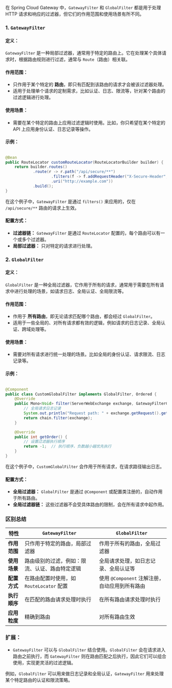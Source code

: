在 Spring Cloud Gateway 中，`GatewayFilter` 和 `GlobalFilter` 都是用于处理 HTTP 请求和响应的过滤器，但它们的作用范围和使用场景有所不同。

### 1. **`GatewayFilter`**

#### 定义：

`GatewayFilter` 是一种局部过滤器，通常用于特定的路由上。它在处理某个具体请求时，根据路由规则进行过滤，通常与 `Route`（路由）相关联。

#### 作用范围：

* 只作用于某个特定的 **路由**，即只有匹配到该路由的请求才会被该过滤器处理。
* 适用于处理单个请求的定制需求，比如认证、日志、限流等，针对某个路由的过滤逻辑进行处理。

#### 使用场景：

* 需要在某个特定的路由上应用过滤逻辑时使用。比如，你只希望在某个特定的 API 上应用身份认证、日志记录等操作。

#### 示例：

```java

@Bean
public RouteLocator customRouteLocator(RouteLocatorBuilder builder) {
	return builder.routes()
			.route(r -> r.path("/api/secure/**")
					.filters(f -> f.addRequestHeader("X-Secure-Header", "true"))  // 添加请求头
					.uri("http://example.com"))
			.build();
}
```

在这个例子中，`GatewayFilter` 是通过 `filters()` 来应用的，仅在 `/api/secure/**` 路由的请求上生效。

#### 配置方式：

* **过滤器链：** `GatewayFilter` 是通过 `RouteLocator` 配置的，每个路由可以有一个或多个过滤器。
* **局部过滤器：** 只对特定的请求进行处理。

### 2. **`GlobalFilter`**

#### 定义：

`GlobalFilter` 是一种全局过滤器，它作用于所有的请求，通常用于需要在所有请求中进行处理的场景，如请求日志、全局认证、全局限流等。

#### 作用范围：

* 作用于 **所有路由**，即无论请求匹配哪个路由，都会经过 `GlobalFilter`。
* 适用于一些全局的、对所有请求都有效的逻辑，例如请求的日志记录、全局认证、跨域处理等。

#### 使用场景：

* 需要对所有请求进行统一处理的场景。比如全局的身份认证、请求限流、日志记录等。

#### 示例：

```java

@Component
public class CustomGlobalFilter implements GlobalFilter, Ordered {
	@Override
	public Mono<Void> filter(ServerWebExchange exchange, GatewayFilterChain chain) {
		// 全局请求日志记录
		System.out.println("Request path: " + exchange.getRequest().getPath());
		return chain.filter(exchange);
	}

	@Override
	public int getOrder() {
		// 设置过滤器执行顺序
		return -1;  // 执行顺序，负数越小越优先执行
	}
}
```

在这个例子中，`CustomGlobalFilter` 会作用于所有请求，在请求路径输出日志。

#### 配置方式：

* **全局过滤器：** `GlobalFilter` 是通过 `@Component` 或配置类注册的，自动作用于所有路由。
* **全局过滤器链：** 这些过滤器不会受具体路由的限制，会在所有请求中起作用。

### 区别总结

| **特性**   | **`GatewayFilter`**          | **`GlobalFilter`**             |
|----------|------------------------------|--------------------------------|
| **作用范围** | 只作用于特定的路由，局部过滤器              | 作用于所有的路由，全局过滤器                 |
| **使用场景** | 路由级别的过滤，例如：限流、认证、路由特定逻辑      | 全局请求处理，如日志记录、全局认证等             |
| **配置方式** | 在路由配置时使用，如 `RouteLocator` 配置 | 使用 `@Component` 注解注册，自动应用到所有路由 |
| **执行顺序** | 在匹配的路由请求处理时执行                | 在所有路由请求处理时执行                   |
| **应用粒度** | 精确到路由                        | 对所有路由生效                        |

### 扩展：

* `GatewayFilter` 可以与 `GlobalFilter` 结合使用。`GlobalFilter` 会在请求进入路由之前执行，而 `GatewayFilter`
  则在路由匹配之后执行，因此它们可以组合使用，实现更灵活的过滤逻辑。

例如，`GlobalFilter` 可以用来做日志记录和全局认证，`GatewayFilter` 用来处理某个特定路由的认证和限流策略。
